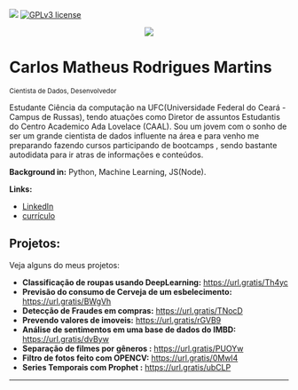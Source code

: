 [![](https://img.shields.io/badge/python-3.7+-blue.svg)](https://www.python.org/downloads/release/python-365/) [![GPLv3 license](https://img.shields.io/badge/License-GPLv3-blue.svg)](http://perso.crans.org/besson/LICENSE.html)

<p align="center">
  <img src="banner.png" >
</p>

# Carlos Matheus Rodrigues Martins
<sub>Cientista de Dados, Desenvolvedor</sub>

Estudante Ciência da computação na UFC(Universidade Federal do Ceará - Campus de Russas), tendo atuações como Diretor de assuntos Estudantis do Centro Academico Ada Lovelace (CAAL). Sou um jovem com o sonho de ser um grande cientista de dados influente na área e para venho me preparando fazendo cursos participando de bootcamps , sendo bastante autodidata para ir atras de informações e conteúdos.

**Background in:** Python, Machine Learning, JS(Node).

**Links:**
* [LinkedIn](https://www.linkedin.com/in/carlos-matheus-dev)
* [currículo](https://github.com/DuplamenteH/Portfolio/blob/master/Currículo%20Carlos%20Matheus.pdf)


## Projetos:
Veja alguns do meus projetos:

* **Classificação de roupas usando DeepLearning:** https://url.gratis/Th4yc
* **Previsão do consumo de Cerveja de um esbelecimento:** https://url.gratis/BWgVh
* **Detecção de Fraudes em compras:** https://url.gratis/TNocD
* **Prevendo valores de imoveis:** https://url.gratis/rGVB9
* **Análise de sentimentos em uma base de dados do IMBD:** https://url.gratis/dvByw
* **Separação de filmes por gêneros :** https://url.gratis/PUOYw
* **Filtro de fotos feito com OPENCV:** https://url.gratis/0Mwl4
* **Series Temporais com Prophet :** https://url.gratis/ubCLP
---




